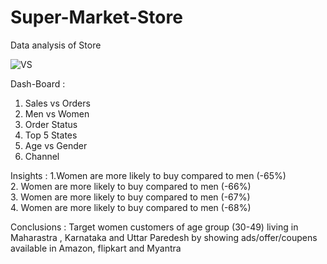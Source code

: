 # Super-Market-Store
Data analysis of Store

![VS](https://github.com/Ekaksh77/Super-Market-Store/assets/137069741/08672455-73db-421d-a6c0-2359d1fdafcf)


Dash-Board : 
1. Sales vs Orders
2. Men vs Women
3. Order Status
4. Top 5 States
5. Age vs Gender
6. Channel

Insights : 
1.Women are more likely to buy compared to men (-65%)					
2. Women are more likely to buy compared to men (-66%)					
3. Women are more likely to buy compared to men (-67%)					
4. Women are more likely to buy compared to men (-68%)					

Conclusions : 
Target women customers of age group (30-49) living in Maharastra , Karnataka and Uttar Paredesh by showing ads/offer/coupens available in Amazon, flipkart and Myantra															




